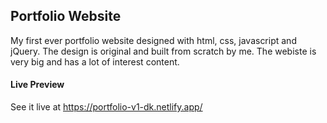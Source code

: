 ## Portfolio Website

My first ever portfolio website designed with html, css, javascript and jQuery. The design is original and built from scratch by me. The webiste is very big and has a lot of interest content.

#### Live Preview

See it live at https://portfolio-v1-dk.netlify.app/